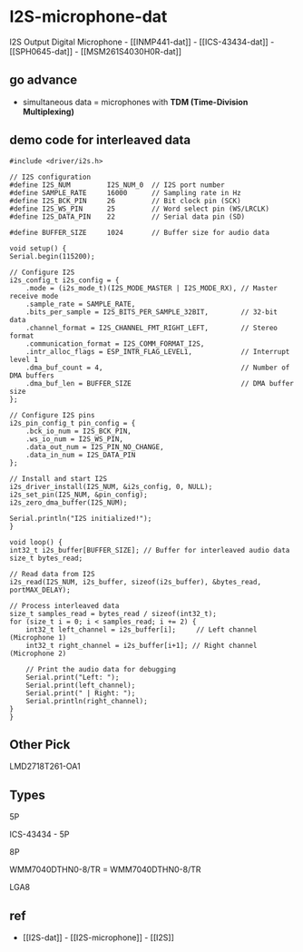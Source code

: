 
# I2S-microphone-dat

I2S Output Digital Microphone - [[INMP441-dat]] - [[ICS-43434-dat]] - [[SPH0645-dat]] - [[MSM261S4030H0R-dat]]



## go advance 

- simultaneous data = microphones with **TDM (Time-Division Multiplexing)**




## demo code for interleaved data

    #include <driver/i2s.h>

    // I2S configuration
    #define I2S_NUM         I2S_NUM_0  // I2S port number
    #define SAMPLE_RATE     16000      // Sampling rate in Hz
    #define I2S_BCK_PIN     26         // Bit clock pin (SCK)
    #define I2S_WS_PIN      25         // Word select pin (WS/LRCLK)
    #define I2S_DATA_PIN    22         // Serial data pin (SD)

    #define BUFFER_SIZE     1024       // Buffer size for audio data

    void setup() {
    Serial.begin(115200);

    // Configure I2S
    i2s_config_t i2s_config = {
        .mode = (i2s_mode_t)(I2S_MODE_MASTER | I2S_MODE_RX), // Master receive mode
        .sample_rate = SAMPLE_RATE,
        .bits_per_sample = I2S_BITS_PER_SAMPLE_32BIT,        // 32-bit data
        .channel_format = I2S_CHANNEL_FMT_RIGHT_LEFT,        // Stereo format
        .communication_format = I2S_COMM_FORMAT_I2S,
        .intr_alloc_flags = ESP_INTR_FLAG_LEVEL1,            // Interrupt level 1
        .dma_buf_count = 4,                                  // Number of DMA buffers
        .dma_buf_len = BUFFER_SIZE                           // DMA buffer size
    };

    // Configure I2S pins
    i2s_pin_config_t pin_config = {
        .bck_io_num = I2S_BCK_PIN,
        .ws_io_num = I2S_WS_PIN,
        .data_out_num = I2S_PIN_NO_CHANGE,
        .data_in_num = I2S_DATA_PIN
    };

    // Install and start I2S
    i2s_driver_install(I2S_NUM, &i2s_config, 0, NULL);
    i2s_set_pin(I2S_NUM, &pin_config);
    i2s_zero_dma_buffer(I2S_NUM);

    Serial.println("I2S initialized!");
    }

    void loop() {
    int32_t i2s_buffer[BUFFER_SIZE]; // Buffer for interleaved audio data
    size_t bytes_read;

    // Read data from I2S
    i2s_read(I2S_NUM, i2s_buffer, sizeof(i2s_buffer), &bytes_read, portMAX_DELAY);

    // Process interleaved data
    size_t samples_read = bytes_read / sizeof(int32_t);
    for (size_t i = 0; i < samples_read; i += 2) {
        int32_t left_channel = i2s_buffer[i];     // Left channel (Microphone 1)
        int32_t right_channel = i2s_buffer[i+1]; // Right channel (Microphone 2)

        // Print the audio data for debugging
        Serial.print("Left: ");
        Serial.print(left_channel);
        Serial.print(" | Right: ");
        Serial.println(right_channel);
    }
    }


## Other Pick 

LMD2718T261-OA1


## Types 

5P 

ICS-43434 - 5P 

8P 

WMM7040DTHN0-8/TR = WMM7040DTHN0-8/TR

LGA8



## ref 

- [[I2S-dat]] - [[I2S-microphone]] - [[I2S]]